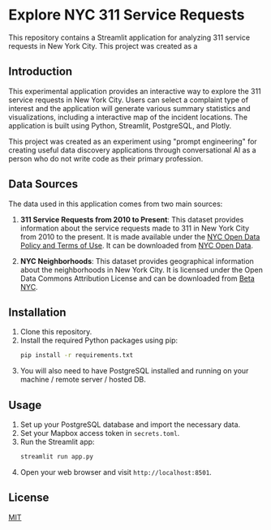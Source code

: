 # Explore NYC 311 Service Requests

This repository contains a Streamlit application for analyzing 311 service requests in New York City. This project was created as a

## Introduction

This experimental application provides an interactive way to explore the 311 service requests in New York City. Users can select a complaint type of interest and the application will generate various summary statistics and visualizations, including a interactive map of the incident locations. The application is built using Python, Streamlit, PostgreSQL, and Plotly.

This project was created as an experiment using "prompt engineering" for creating useful data discovery applications through conversational AI as a person who do not write code as their primary profession.

## Data Sources

The data used in this application comes from two main sources:

1. **311 Service Requests from 2010 to Present**: This dataset provides information about the service requests made to 311 in New York City from 2010 to the present. It is made available under the [NYC Open Data Policy and Terms of Use](https://opendata.cityofnewyork.us/overview/#termsofuse). It can be downloaded from [NYC Open Data](https://data.cityofnewyork.us/Social-Services/311-Service-Requests-from-2010-to-Present/erm2-nwe9).

2. **NYC Neighborhoods**: This dataset provides geographical information about the neighborhoods in New York City. It is licensed under the Open Data Commons Attribution License and can be downloaded from [Beta NYC](https://data.beta.nyc/dataset/pediacities-nyc-neighborhoods).


## Installation

1. Clone this repository.
2. Install the required Python packages using pip:
    ```bash
    pip install -r requirements.txt
    ```
3. You will also need to have PostgreSQL installed and running on your machine / remote server / hosted DB.

## Usage

1. Set up your PostgreSQL database and import the necessary data.
2. Set your Mapbox access token in `secrets.toml`.
3. Run the Streamlit app:
    ```bash
    streamlit run app.py
    ```
4. Open your web browser and visit `http://localhost:8501`.


## License

[MIT](https://choosealicense.com/licenses/mit/)
